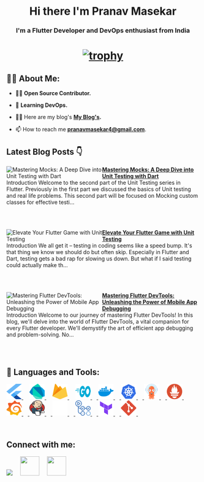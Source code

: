 <!-- <a href="#"><img width="100%" height="auto" src="https://i.imgur.com/iXuL1HG.png" height="175px"/></a> -->

<h1 align="center">Hi there I'm Pranav Masekar</h1>
<h3 align="center">I'm a Flutter Developer and DevOps enthusiast from India</h3>

<h1 align ="center">

 [![trophy](https://github-profile-trophy.vercel.app/?username=PranavMasekar&theme=onedark&column=-1)](https://github.com/ryo-ma/github-profile-trophy)
 
</h1>

## 🙋‍♂️ About Me:

- 👨‍💻  **Open Source Contributor.**

- 🌱 **Learning DevOps.**

- 👨‍💻 Here are my blog's **[My Blog's](https://sungod.hashnode.dev/).**

- 📫 How to reach me **pranavmasekar4@gmail.com**.

## Latest Blog Posts 👇
<!-- HASHNODE_BLOG:START -->
<p align="left">
<a href="https://sungod.hashnode.dev//mocks" title="Mastering Mocks: A Deep Dive into Unit Testing with Dart"><img src="https://cdn.hashnode.com/res/hashnode/image/upload/v1705218770857/bde86277-3a9c-4bb9-b4a9-2c3ca51250c0.png" alt="Mastering Mocks: A Deep Dive into Unit Testing with Dart" width="250px" align="left" /></a>
<a href="https://sungod.hashnode.dev//mocks" title="Mastering Mocks: A Deep Dive into Unit Testing with Dart"><strong>Mastering Mocks: A Deep Dive into Unit Testing with Dart</strong></a>
<br/> Introduction
Welcome to the second part of the Unit Testing series in Flutter. Previously in the first part we discussed the basics of Unit testing and real life problems. This second part will be focused on Mocking custom classes for effective testi... </p> <br/> <br/>
<p align="left">
<a href="https://sungod.hashnode.dev//unit-testing" title="Elevate Your Flutter Game with Unit Testing"><img src="https://cdn.hashnode.com/res/hashnode/image/upload/v1704607609373/a5741679-4916-43ab-a828-fb6319459e31.png" alt="Elevate Your Flutter Game with Unit Testing" width="250px" align="left" /></a>
<a href="https://sungod.hashnode.dev//unit-testing" title="Elevate Your Flutter Game with Unit Testing"><strong>Elevate Your Flutter Game with Unit Testing</strong></a>
<br/> Introduction
We all get it – testing in coding seems like a speed bump. It's that thing we know we should do but often skip. Especially in Flutter and Dart, testing gets a bad rap for slowing us down. But what if I said testing could actually make th... </p> <br/> <br/>
<p align="left">
<a href="https://sungod.hashnode.dev//flutter-devtools" title="Mastering Flutter DevTools: Unleashing the Power of Mobile App Debugging"><img src="https://cdn.hashnode.com/res/hashnode/image/upload/v1697878804323/09e5a6f9-bc89-4acc-ba77-a098185fb6f5.png" alt="Mastering Flutter DevTools: Unleashing the Power of Mobile App Debugging" width="250px" align="left" /></a>
<a href="https://sungod.hashnode.dev//flutter-devtools" title="Mastering Flutter DevTools: Unleashing the Power of Mobile App Debugging"><strong>Mastering Flutter DevTools: Unleashing the Power of Mobile App Debugging</strong></a>
<br/> Introduction
Welcome to our journey of mastering Flutter DevTools! In this blog, we'll delve into the world of Flutter DevTools, a vital companion for every Flutter developer. We'll demystify the art of efficient app debugging and problem-solving. No... </p> <br/> <br/>
<!-- HASHNODE_BLOG:END -->

## 🚀 Languages and Tools:

<p align="left"> 
    <a href="https://flutter.dev/" target="_blank"> <img src="images/flutter.svg" height="40" width = "40"/> </a>
     <img width="12" />
    <a href="https://dart.dev/" target="_blank"> <img src="images/dart.svg" height="40" width = "40"/> </a> 
    </a>  
     <img width="12" />
    <a href="https://firebase.google.com/" target="_blank"> <img src="images/firebase.svg" height="40" width = "40"/> </a> 
     <img width="12" /> 
    <a href="https://go.dev/" target="_blank"> <img src="images/golang.svg" height="40" width = "40"/>
     <img width="12" />
    <a href="https://hub.docker.com/u/pranav18vk" target="_blank"> <img src="images/docker.svg" height="40" width = "40"/>
     <img width="12" />
    <a href="https://kubernetes.io/" target="_blank"> <img src="images/kubernets.svg" height="40" width = "40"/>
     <img width="12" />
    <a href="https://argo-cd.readthedocs.io/en/stable/" target="_blank"> <img src="images/argocd.svg" height="40" width = "40"/>
     <img width="12" />
    <a href="https://prometheus.io/" target="_blank"> <img src="images/prometheus.svg" height="40" width = "40"/>
     <img width="12" />
    <a href="https://grafana.com/" target="_blank"> <img src="images/grafana.svg" height="40" width = "40"/>
     <img width="12" />
    <a href="https://www.jenkins.io/" target="_blank"> <img src="images/jenkins.svg" height="40" width = "40"/>
     <img width="12" />
    <a href="https://circleci.com/" target="_blank"> <img src="images/circleci.png" height="40" width = "40"/>
     <img width="12" />
    <a href="https://docs.github.com/en/actions/learn-github-actions/understanding-github-actions" target="_blank"> <img src="images/actions.png" height="40" width = "40"/>
     <img width="12" />
    <a href="https://www.terraform.io/" target="_blank"> <img src="images/terraform.svg" height="40" width = "40"/>
     <img width="12" />
    <a href="https://git-scm.com/" target="_blank"> <img src="images/git.svg" height="40" width = "40"/> </a>
     <img width="12" />
</p>

<br/>

## Connect with me:
<p align="left">

<a href = "https://www.linkedin.com/in/pranav-masekar-556534214/"><img src="https://img.icons8.com/fluent/48/000000/linkedin.png"/></a>
 <img width="12" />
<a href = "https://twitter.com/Pranav18vk"><img src="https://cdn.worldvectorlogo.com/logos/twitter-6.svg" height="50" width = "50"/></a>
 <img width="12" />
<a href = "https://sungod.hashnode.dev/"><img src="https://img.icons8.com/?size=512&id=HnB8zGOh5xgd&format=png" height="50" width = "50"/></a>
 <img width="12" />

</p>
